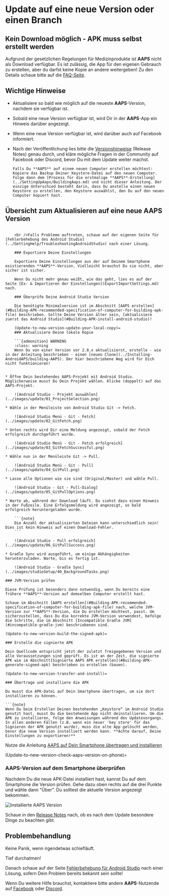 # Update auf eine neue Version oder einen Branch

## Kein Download möglich - APK muss selbst erstellt werden

Aufgrund der gesetzlichen Regelungen für Medizinprodukte ist **AAPS** nicht als Download verfügbar. Es ist zulässig, die App für den eigenen Gebrauch zu erstellen, aber du darfst keine Kopie an andere weitergeben! Zu den Details schaue bitte auf die [FAQ-Seite](../UsefulLinks/FAQ.md).

## Wichtige Hinweise

* Aktualisiere so bald wie möglich auf die neueste **AAPS**-Version, nachdem sie verfügbar ist.
* Sobald eine neue Version verfügbar ist, wird Dir in der **AAPS**-App ein Hinweis darüber angezeigt.
* Wenn eine neue Version verfügbar ist, wird darüber auch auf Facebook informiert.
* Nach der Veröffentlichung lies bitte die [Versionshinweise](ReleaseNotes.md) (Release Notes) genau durch, und kläre mögliche Fragen in der Community auf Facebook oder Discord, bevor Du mit dem Update weiter machst.
    
    ```{note}
    Falls Du **AAPS** auf einem neuen Computer erstellen möchtest: Kopiere das Backup Deiner Keystore-Datei auf den neuen Computer. Folge dann dem [Prozess für die erstmalige **AAPS**-Erstellung](../SettingUpAaps/BuildingAaps.md) und nicht dieser Anleitung. Der einzige Unterschied besteht darin, dass Du anstelle einen neuen Keystore zu erstellen, den Keystore auswählst, den Du auf den neuen Computer kopiert hast.
    ```

## Übersicht zum Aktualisieren auf eine neue AAPS Version

```{contents} Schritte, um auf eine neue AAPS-Version zu aktualisieren :depth: 1 :local: true

    <br />Falls Probleme auftreten, schaue auf der eigenen Seite für [Fehlerbehebung des Android Studio](../GettingHelp/TroubleshootingAndroidStudio) nach einer Lösung.
    
    ### Exportiere Deine Einstellungen
    
    Exportiere Deine Einstellungen aus der auf Deinem Smartphone existierenden **AAPS**-Version. Vielleicht brauchst Du sie nicht, aber sicher ist sicher.
    
    Wenn Du nicht mehr genau weißt, wie das geht, lies es auf der Seite [Ex- & Importieren der Einstellungen](ExportImportSettings.md) nach.
    
    ### Überprüfe Deine Android Studio Version
    
    Die benötigte Minimalversion ist im Abschnitt [AAPS erstellen](#Building-APK-recommended-specification-of-computer-for-building-apk-file) beschrieben. Sollte Deine Version älter sein, [aktualisiere zuerst das Android Studio](#Building-APK-install-android-studio)!
    
    (Update-to-new-version-update-your-local-copy)=
    ### Aktualisiere Deine lokale Kopie
    
    ```{admonition} WARNING
    :class: warning
    Wenn Du von einer Version vor 2.8.x aktualisierst, erstelle - wie in der Anleitung beschrieben - einen [neuen Clone](../Installing-AndroidAPS/building-AAPS). Der hier beschriebene Weg wird für Dich nicht funktionieren!
    

* Öffne Dein bestehendes AAPS-Projekt mit Android Studio. Möglicherweise musst Du Dein Projekt wählen. Klicke (doppelt) auf das AAPS-Projekt.
    
    ![Android Studio - Projekt auswählen](../images/update/01_ProjectSelection.png)

* Wähle in der Menüleiste von Android Studio Git -> Fetch.
    
    ![Android Studio Menü - Git - Fetch](../images/update/02_GitFetch.png)

* Unten rechts wird Dir eine Meldung angezeigt, sobald der Fetch erfolgreich durchgeführt wurde.
    
    ![Android Studio Menü - Git - Fetch erfolgreich](../images/update/03_GitFetchSuccessful.png)

* Wähle nun in der Menüleiste Git -> Pull.
    
    ![Android Studio Menü - Git - Pull](../images/update/04_GitPull.png)

* Lasse alle Optionen wie sie sind (Original/Master) und wähle Pull.
    
    ![Android Studio - Git - Pull-Dialog](../images/update/05_GitPullOptions.png)

* Warte ab, während der Download läuft. Du siehst dazu einen Hinweis in der Fußzeile. Eine Erfolgsmeldung wird angezeigt, so bald erfolgreich heruntergeladen wurde.
    
    ```{note}
    Die Anzahl der aktualisierten Dateien kann unterschiedlich sein! Dies ist kein Hinweis auf einen Download-Fehler.
    ```
    
    ![Android Studio - Pull erfolgreich](../images/update/06_GitPullSuccess.png)

* Gradle Sync wird ausgeführt, um einige Abhängigkeiten herunterzuladen. Warte, bis es fertig ist.
    
    ![Android Studio - Gradle Sync](../images/studioSetup/40_BackgroundTasks.png)

### JVM-Version prüfen

Diese Prüfung ist besonders dann notwendig, wenn Du bereits eine frühere **AAPS**-Version auf demselben Computer erstellt hast.

Schaue im Abschnitt [AAPS erstellen](#Building-APK-recommended-specification-of-computer-for-building-apk-file) nach, welche JVM-Version zur **AAPS**-Version, die Du erstellen möchtest, passt. Um sicherzustellen, dass Du die korrekte JVM-Version verwendest, befolge die Schritte, die im Abschnitt [Incompatible Gradle JVM](#incompatible-gradle-jvm) beschriebenen sind.

(Update-to-new-version-build-the-signed-apk)=

### Erstelle die signierte APK

Dein Quellcode entspricht jetzt der zuletzt freigegebenen Version und alle Voraussetzungen sind geprüft. Es ist an der Zeit, die signierte APK wie im Abschnitt[Signierte AAPS APK erstellen](#Building-APK-generate-signed-apk) beschrieben zu erstellen (bauen).

(Update-to-new-version-transfer-and-install)=

### Übertrage und installiere die APK

Du musst die APK-Datei auf Dein Smartphone übertragen, um sie dort installieren zu können.

```{note}
Wenn Du beim Erstellen Deinen bestehenden „Keystore“ im Android Studio genutzt hast, musst Du die bestehende App nicht deinstallieren. Um die APK zu installieren, folge den Anweisungen während des Updatevorgangs.
In allen anderen Fällen (z.B. wenn ein neuer 'key store' für das Signieren der APK genutzt wurde), muss die alte App gelöscht werden, bevor die neue Version installiert werden kann. **Achte darauf, Deine Einstellungen zu exportieren!**
```

Nutze die Anleitung [AAPS auf Dein Smartphone übertragen und installieren](../SettingUpAaps/TransferringAndInstallingAaps.md)

(Update-to-new-version-check-aaps-version-on-phone)=

### AAPS-Version auf dem Smartphone überprüfen

Nachdem Du die neue APK-Datei installiert hast, kannst Du auf dem Smartphone die Version prüfen. Gehe dazu oben rechts auf die drei Punkte und wähle dann "Über". Du solltest die aktuelle Version angezeigt bekommen.

![Installierte AAPS Version](../images/Update_VersionCheck.png)

Schaue in den [Release Notes](../Maintenance/ReleaseNotes.md) nach, ob es nach dem Update besondere Dinge zu beachten gibt.

## Problembehandlung

Keine Panik, wenn irgendetwas schiefläuft.

Tief durchatmen!

Danach schaue auf der Seite [Fehlerbehebung für Android Studio](../GettingHelp/TroubleshootingAndroidStudio) nach einer Lösung, sofern Dein Problem bereits bekannt sein sollte!

Wenn Du weitere Hilfe brauchst, kontaktiere bitte andere **AAPS**-Nutzende auf [Facebook](https://www.facebook.com/groups/AndroidAPSUsers) oder [Discord](https://discord.gg/4fQUWHZ4Mw).